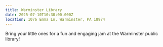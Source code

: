 ```yaml
---
title: Warminster Library
date: 2025-07-10T10:30:00.000Z
location: 1076 Emma Ln, Warminster, PA 18974
---
```

Bring your little ones for a fun and engaging jam at the Warminster public library!
